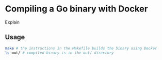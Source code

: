 # Compiling a Go binary with Docker 
Explain

## Usage
```sh
make # the instructions in the Makefile builds the binary using Docker
ls out/ # compiled binary is in the out/ directory
```